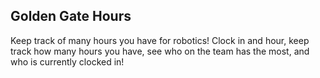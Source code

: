## Golden Gate Hours

Keep track of many hours you have for robotics! Clock in and hour, keep track how many hours you have, see who on the team has the most, and who is currently clocked in!
